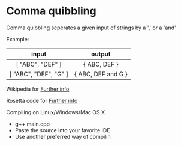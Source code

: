 # Comma quibbling
Comma quibbling seperates a given input of strings by a ',' or a 'and'

Example:

|input| output |
|:-:|  :-:   |
|[ "ABC", "DEF" ] |   { ABC, DEF }  |
|[ "ABC", "DEF", "G" ] |   { ABC, DEF and G }  |


Wikipedia for [Further info](https://en.wikipedia.org/wiki/Comma)

Rosetta code for [Further info](http://rosettacode.org/wiki/Comma_quibbling)

Compiling on Linux/Windows/Mac OS X
  - g++ main.cpp
  - Paste the source into your favorite IDE
  - Use another preferred way of compilin
